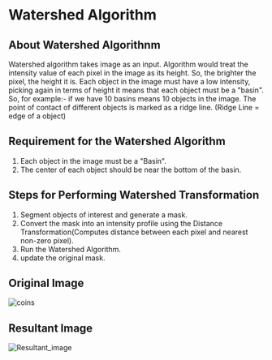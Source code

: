 # Watershed Algorithm

## About Watershed Algorithnm
Watershed algorithm takes image as an input. Algorithm would treat the intensity value of each pixel in the image as its height.
So, the brighter the pixel, the height it is. Each object in the image must have a low intensity, picking again in terms of height it means that each object must be a "basin".
So, for example:- if we have 10 basins means 10 objects in the image. The point of contact of different objects is marked as a ridge line. (Ridge Line = edge of a object)

## Requirement for the Watershed Algorithm
1. Each object in the image must be a "Basin".
2. The center of each object should be near the bottom of the basin.

## Steps for Performing Watershed Transformation
1. Segment objects of interest and generate a mask.
2. Convert the mask into an intensity profile using the Distance Transformation(Computes distance between each pixel and nearest non-zero pixel).
3. Run the Watershed Algorithm.
4. update the original mask.

## Original Image

![coins](https://user-images.githubusercontent.com/57597700/113509357-c17df580-9572-11eb-89e7-401aa13511c0.jpg)

## Resultant Image

![Resultant_image](https://user-images.githubusercontent.com/57597700/113510583-305e4d00-9579-11eb-9f15-9c0af83e6de1.jpg)


